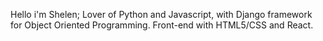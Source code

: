 Hello i'm Shelen;
Lover of Python and Javascript, with Django framework for Object Oriented Programming. 
Front-end with HTML5/CSS and React.
